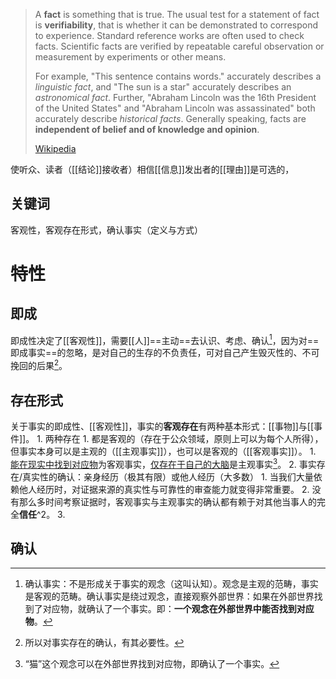 > A **fact** is something that is true. The usual test for a statement of fact is **verifiability**, that is whether it can be demonstrated to correspond to experience. Standard reference works are often used to check facts. Scientific facts are verified by repeatable careful observation or measurement by experiments or other means.
>
> For example, "This sentence contains words." accurately describes a *linguistic fact*, and "The sun is a star" accurately describes an *astronomical fact*. Further, "Abraham Lincoln was the 16th President of the United States" and "Abraham Lincoln was assassinated" both accurately describe *historical facts*. Generally speaking, facts are **independent of belief and of knowledge and opinion**.
>
> [Wikipedia](https://en.wikipedia.org/wiki/Fact)

使听众、读者（[[结论]]接收者）相信[[信息]]发出者的[[理由]]是可选的，
## 关键词
客观性，客观存在形式，确认事实（定义与方式）

# 特性
## 即成
即成性决定了[[客观性]]，需要[[人]]==主动==去认识、考虑、确认[^3]，因为对==即成事实==的忽略，是对自己的生存的不负责任，可对自己产生毁灭性的、不可挽回的后果[^1]。
## 存在形式
   关于事实的即成性、[[客观性]]，事实的**客观存在**有两种基本形式：[[事物]]与[[事件]]。
	1. 两种存在
		1. 都是客观的（存在于公众领域，原则上可以为每个人所得），但事实本身可以是主观的（[[主观事实]]），也可以是客观的（[[客观事实]]）。
			1. <u>能在现实中找到对应物</u>为客观事实，<u>仅存在于自己的大脑</u>是主观事实[^4]。
	2. 事实存在/真实性的确认：亲身经历（极其有限）或他人经历（大多数）
		1. 当我们大量依赖他人经历时，对证据来源的真实性与可靠性的审查能力就变得非常重要。
		2. 没有那么多时间考察证据时，客观事实与主观事实的确认都有赖于对其他当事人的完全**信任**^2。
		3. 
## 确认



[^1]: 所以对事实存在的确认，有其必要性。
[^2]: 主观事实如果自己没有体验，则无法验证。
[^3]: 确认事实：不是形成关于事实的观念（这叫认知）。观念是主观的范畴，事实是客观的范畴。确认事实是绕过观念，直接观察外部世界：如果在外部世界找到了对应物，就确认了一个事实。即：**一个观念在外部世界中能否找到对应物**。
[^4]: “猫”这个观念可以在外部世界找到对应物，即确认了一个事实。